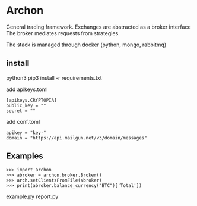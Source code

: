 # Archon

General trading framework. Exchanges are abstracted as a broker interface
The broker mediates requests from strategies. 

The stack is managed through docker (python, mongo, rabbitmq)

## install 

python3 
pip3 install -r requirements.txt

add apikeys.toml
```
[apikeys.CRYPTOPIA]
public_key = ""
secret = ""
```

add conf.toml

```
apikey = "key-"
domain = "https://api.mailgun.net/v3/domain/messages"
```

## Examples

```
>>> import archon
>>> abroker = archon.broker.Broker()
>>> arch.setClientsFromFile(abroker)
>>> print(abroker.balance_currency("BTC")['Total'])
```

example.py
report.py

